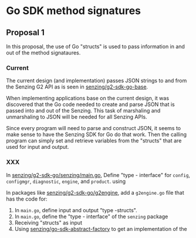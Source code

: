 # Go SDK method signatures

## Proposal 1

In this proposal, the use of Go "structs" is used to pass information
in and out of the method signataures.

### Current

The current design (and implementation) passes JSON strings to and from the Senzing G2 API
as is seen in
[senzing/g2-sdk-go-base](https://github.com/Senzing/g2-sdk-go-base).

When implementing applications base on the current design,
it was discovered that the Go code needed to create and parse JSON
that is passed into and out of the Senzing.
This task of marshaling and unmarshaling to JSON will be needed
for all Senzing APIs.

Since every program will need to parse and construct JSON,
it seems to make sense to have the Senzing SDK for Go do that work.
Then the calling program can simply set and retrieve variables from the
"structs" that are used for input and output.

### XXX

In [senzing/g2-sdk-go/senzing/main.go](https://github.com/Senzing/g2-sdk-go/tree/main/senzing/main.go),
Define "type - interface" for `config`, `configmgr`, `diagnostic`, `engine`, and `product`.
using

In packages like
[senzing/g2-sdk-go/g2engine](https://github.com/Senzing/g2-sdk-go/tree/main/g2engine),
add a `g2engine.go` file that has
the code for:

1. In `main.go`, define input and output "type -structs".
1. In `main.go`, define the "type - interface" of the `senzing` package
1. Receiving "structs" as input
1. Using [senzing/go-sdk-abstract-factory](https://github.com/Senzing/go-sdk-abstract-factory) to
   get an implementation of the
